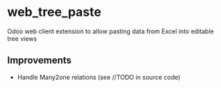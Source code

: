 # web_tree_paste
Odoo web client extension to allow pasting data from Excel into editable tree views

## Improvements
- Handle Many2one relations (see //TODO in source code)
